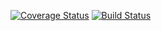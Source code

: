 [![Coverage Status](https://coveralls.io/repos/github/aalawy/c4cs-w18-rpn/badge.svg?branch=master)](https://coveralls.io/github/aalawy/c4cs-w18-rpn?branch=master)
[![Build Status](https://travis-ci.org/aalawy/c4cs-w18-rpn.svg?branch=master)](https://travis-ci.org/aalawy/c4cs-w18-rpn)
